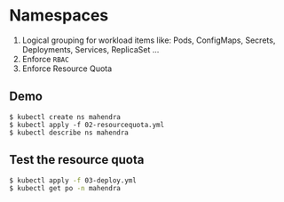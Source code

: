 # Namespaces

1. Logical grouping for workload items like: Pods, ConfigMaps, Secrets, Deployments, Services, ReplicaSet ...
1. Enforce `RBAC` 
1. Enforce Resource Quota


## Demo

```
$ kubectl create ns mahendra
$ kubectl apply -f 02-resourcequota.yml
$ kubectl describe ns mahendra
```

## Test the resource quota
```bash
$ kubectl apply -f 03-deploy.yml
$ kubectl get po -n mahendra
```

